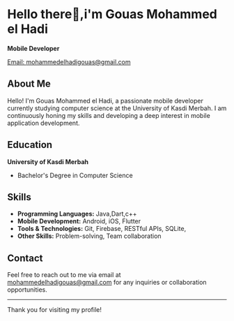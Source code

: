 # Hello there👋,i'm Gouas Mohammed el Hadi

**Mobile Developer**

[Email: mohammedelhadigouas@gmail.com](mohammedelhadigouas@gmail.com)

## About Me

Hello! I'm Gouas Mohammed el Hadi, a passionate mobile developer currently studying computer science at the University of Kasdi Merbah. I am continuously honing my skills and developing a deep interest in mobile application development.

## Education

**University of Kasdi Merbah**
- Bachelor's Degree in Computer Science

## Skills

- **Programming Languages:** Java,Dart,c++
- **Mobile Development:** Android, iOS, Flutter
- **Tools & Technologies:** Git, Firebase, RESTful APIs, SQLite, 
- **Other Skills:** Problem-solving, Team collaboration


## Contact

Feel free to reach out to me via email at [mohammedelhadigouas@gmail.com](mohammedelhadigouas@gmail.com) for any inquiries or collaboration opportunities.

---

Thank you for visiting my profile!
